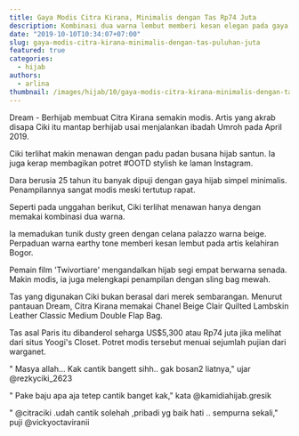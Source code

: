 ```yaml
---
title: Gaya Modis Citra Kirana, Minimalis dengan Tas Rp74 Juta
description: Kombinasi dua warna lembut memberi kesan elegan pada gaya simpel nan berkelas.
date: "2019-10-10T10:34:07+07:00"
slug: gaya-modis-citra-kirana-minimalis-dengan-tas-puluhan-juta
featured: true
categories:
  - hijab
authors:
  - arlina
thumbnail: /images/hijab/10/gaya-modis-citra-kirana-minimalis-dengan-tas-puluhan-juta.jpg
---
```


Dream - Berhijab membuat Citra Kirana semakin modis. Artis yang akrab disapa Ciki itu mantap berhijab usai menjalankan ibadah Umroh pada April 2019.

Ciki terlihat makin menawan dengan padu padan busana hijab santun. Ia juga kerap membagikan potret #OOTD stylish ke laman Instagram.

Dara berusia 25 tahun itu banyak dipuji dengan gaya hijab simpel minimalis. Penampilannya sangat modis meski tertutup rapat.

Seperti pada unggahan berikut, Ciki terlihat menawan hanya dengan memakai kombinasi dua warna.

Ia memadukan tunik dusty green dengan celana palazzo warna beige. Perpaduan warna earthy tone memberi kesan lembut pada artis kelahiran Bogor.

Pemain film 'Twivortiare' mengandalkan hijab segi empat berwarna senada. Makin modis, ia juga melengkapi penampilan dengan sling bag mewah.

Tas yang digunakan Ciki bukan berasal dari merek sembarangan. Menurut pantauan Dream, Citra Kirana memakai Chanel Beige Clair Quilted Lambskin Leather Classic Medium Double Flap Bag.

Tas asal Paris itu dibanderol seharga US$5,300 atau Rp74 juta jika melihat dari situs Yoogi's Closet. Potret modis tersebut menuai sejumlah pujian dari warganet.

" Masya allah... Kak cantik bangett sihh.. gak bosan2 liatnya," ujar @rezkyciki_2623

" Pake baju apa aja tetep cantik banget kak," kata @kamidiahijab.gresik

" @citraciki .udah cantik solehah ,pribadi yg baik hati .. sempurna sekali," puji @vickyoctaviranii